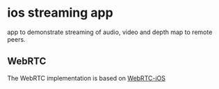 #  ios streaming app

app to demonstrate streaming of audio, video and depth map to remote peers.

## WebRTC

The WebRTC implementation is based on [WebRTC-iOS](https://github.com/stasel/WebRTC-iOS) 
